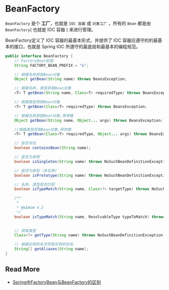 # BeanFactory



`BeanFactory` 是个 **工厂**，也就是 `IOC 容器` 或 `对象工厂` ，所有的 `Bean` 都是由 `BeanFactory`( 也就是 IOC 容器 ) 来进行管理。

BeanFactory定义了 IOC 容器的最基本形式，并提供了 IOC 容器应遵守的的最基本的接口，也就是 Spring IOC 所遵守的最底层和最基本的编程规范。

```java
public interface BeanFactory {
    // FactoryBean前缀
    String FACTORY_BEAN_PREFIX = "&";

    // 根据名称获取Bean对象
    Object getBean(String name) throws BeansException;

    // 根据名称、类型获取Bean对象
    <T> T getBean(String name, Class<T> requiredType) throws BeansException;

    // 根据类型获取Bean对象
    <T> T getBean(Class<T> requiredType) throws BeansException;

    // 根据名称获取Bean对象,带参数
    Object getBean(String name, Object... args) throws BeansException;

    //根据类型获取Bean对象,带参数
    <T> T getBean(Class<T> requiredType, Object... args) throws BeansException;

    // 是否存在
    boolean containsBean(String name);

    // 是否为单例
    boolean isSingleton(String name) throws NoSuchBeanDefinitionException;

    // 是否为原型（多实例）
    boolean isPrototype(String name) throws NoSuchBeanDefinitionException;

    // 名称、类型是否匹配
    boolean isTypeMatch(String name, Class<?> targetType) throws NoSuchBeanDefinitionException;

    /**
     * 
     * @since 4.2
     */
    boolean isTypeMatch(String name, ResolvableType typeToMatch) throws NoSuchBeanDefinitionException;

    
    // 获取类型
    Class<?> getType(String name) throws NoSuchBeanDefinitionException;

    // 根据实例的名字获取实例的别名
    String[] getAliases(String name);
}
```







## Read More

- [Spring中FactoryBean与BeanFactory的区别](https://www.cnblogs.com/ninth/p/6405366.html)
